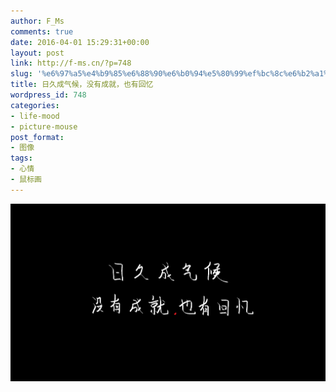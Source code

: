 ```yaml
---
author: F_Ms
comments: true
date: 2016-04-01 15:29:31+00:00
layout: post
link: http://f-ms.cn/?p=748
slug: '%e6%97%a5%e4%b9%85%e6%88%90%e6%b0%94%e5%80%99%ef%bc%8c%e6%b2%a1%e6%9c%89%e6%88%90%e5%b0%b1%ef%bc%8c%e4%b9%9f%e6%9c%89%e5%9b%9e%e5%bf%86'
title: 日久成气候，没有成就，也有回忆
wordpress_id: 748
categories:
- life-mood
- picture-mouse
post_format:
- 图像
tags:
- 心情
- 鼠标画
---
```


![日久成气候，没有成就，也有回忆_20160331](/img/post/wp/2016/04/日久成气候，没有成就，也有回忆_20160331.png)
